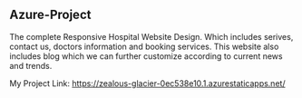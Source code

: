 ## Azure-Project
The complete Responsive Hospital Website Design. Which includes serives, contact us, doctors information and booking services. This website also includes blog which we can further customize according to current news and trends.

My Project Link: https://zealous-glacier-0ec538e10.1.azurestaticapps.net/
